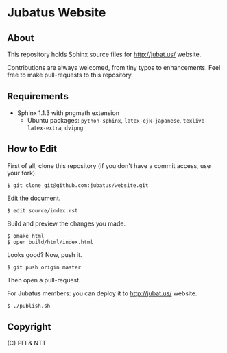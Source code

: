 Jubatus Website
===============


About
-----

This repository holds Sphinx source files for http://jubat.us/ website.

Contributions are always welcomed, from tiny typos to enhancements.
Feel free to make pull-requests to this repository.


Requirements
------------

* Sphinx 1.1.3 with pngmath extension
    * Ubuntu packages: `python-sphinx`, `latex-cjk-japanese`, `texlive-latex-extra`, `dvipng`


How to Edit
-----------

First of all, clone this repository (if you don't have a commit access, use your fork).

```
$ git clone git@github.com:jubatus/website.git
```

Edit the document.

```
$ edit source/index.rst
```

Build and preview the changes you made.

```
$ omake html
$ open build/html/index.html
```

Looks good? Now, push it.

```
$ git push origin master
```

Then open a pull-request.

For Jubatus members: you can deploy it to http://jubat.us/ website.

```
$ ./publish.sh
```


Copyright
---------

(C) PFI & NTT
